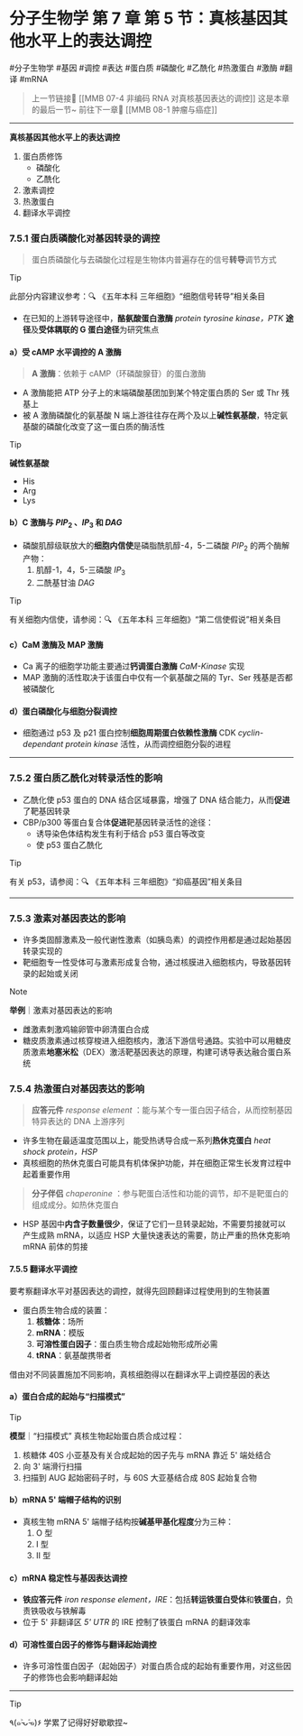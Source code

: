 # 分子生物学 第 7 章 第 5 节：真核基因其他水平上的表达调控
#分子生物学 #基因 #调控 #表达 #蛋白质 #磷酸化 #乙酰化 #热激蛋白 #激酶 #翻译 #mRNA 

> 上一节链接🔗 [[MMB 07-4 非编码 RNA 对真核基因表达的调控]]
> 这是本章的最后一节~
> 前往下一章🚀 [[MMB 08-1 肿瘤与癌症]]

---

**真核基因其他水平上的表达调控**
1. 蛋白质修饰
	- 磷酸化
	- 乙酰化
2. 激素调控
3. 热激蛋白
4. 翻译水平调控

### 7.5.1 蛋白质磷酸化对基因转录的调控

> 蛋白质磷酸化与去磷酸化过程是生物体内普遍存在的信号**转导**调节方式

> [!TIP] 
> 此部分内容建议参考：🔍 《五年本科 三年细胞》“细胞信号转导”相关条目

- 在已知的上游转导途径中，**酪氨酸蛋白激酶** *protein tyrosine kinase，PTK* **途径**及**受体耦联的 G 蛋白途径**为研究焦点

#### a）受 cAMP 水平调控的 A 激酶

> **A 激酶**：依赖于 cAMP（环磷酸腺苷）的蛋白激酶

- A 激酶能把 ATP 分子上的末端磷酸基团加到某个特定蛋白质的 Ser 或 Thr 残基上
- 被 A 激酶磷酸化的氨基酸 N 端上游往往存在两个及以上**碱性氨基酸**，特定氨基酸的磷酸化改变了这一蛋白质的酶活性

> [!TIP]
> **碱性氨基酸**
> - His
> - Arg
> - Lys

#### b）C 激酶与 $PIP_2$ 、$IP_3$ 和 $DAG$
- 磷酸肌醇级联放大的**细胞内信使**是磷脂酰肌醇-4，5-二磷酸 $PIP_2$ 的两个酶解产物：
	1. 肌醇-1，4，5-三磷酸 $IP_3$ 
	2. 二酰基甘油 $DAG$

> [!TIP]
> 有关细胞内信使，请参阅：🔍 《五年本科 三年细胞》“第二信使假说”相关条目


#### c）CaM 激酶及 MAP 激酶

- Ca 离子的细胞学功能主要通过**钙调蛋白激酶** *CaM-Kinase* 实现
- MAP 激酶的活性取决于该蛋白中仅有一个氨基酸之隔的 Tyr、Ser 残基是否都被磷酸化

#### d）蛋白磷酸化与细胞分裂调控

- 细胞通过 p53 及 p21 蛋白控制**细胞周期蛋白依赖性激酶** CDK *cyclin-dependant protein kinase* 活性，从而调控细胞分裂的进程

---
### 7.5.2 蛋白质乙酰化对转录活性的影响

- 乙酰化使 p53 蛋白的 DNA 结合区域暴露，增强了 DNA 结合能力，从而**促进**了靶基因转录
- CBP/p300 等蛋白复合体**促进**靶基因转录活性的途径：
	- 诱导染色体结构发生有利于结合 p53 蛋白等改变
	- 使 p53 蛋白乙酰化

> [!TIP]
> 有关 p53，请参阅：🔍 《五年本科 三年细胞》“抑癌基因”相关条目

---
### 7.5.3 激素对基因表达的影响

- 许多类固醇激素及一般代谢性激素（如胰岛素）的调控作用都是通过起始基因转录实现的
- 靶细胞专一性受体可与激素形成复合物，通过核膜进入细胞核内，导致基因转录的起始或关闭

> [!NOTE]
> **举例**｜激素对基因表达的影响
> - 雌激素刺激鸡输卵管中卵清蛋白合成
> - 糖皮质激素通过核穿梭进入细胞核内，激活下游信号通路。实验中可以用糖皮质激素**地塞米松**（DEX）激活靶基因表达的原理，构建可诱导表达融合蛋白系统


### 7.5.4 热激蛋白对基因表达的影响

> **应答元件** *response element* ：能与某个专一蛋白因子结合，从而控制基因特异表达的 DNA 上游序列

- 许多生物在最适温度范围以上，能受热诱导合成一系列**热休克蛋白** *heat shock protein，HSP*
- 真核细胞的热休克蛋白可能具有机体保护功能，并在细胞正常生长发育过程中起着重要作用

> **分子伴侣** *chaperonine* ：参与靶蛋白活性和功能的调节，却不是靶蛋白的组成成分。如热休克蛋白

- HSP 基因中**内含子数量很少**，保证了它们一旦转录起始，不需要剪接就可以产生成熟 mRNA，以适应 HSP 大量快速表达的需要，防止严重的热休克影响 mRNA 前体的剪接

#### 7.5.5 翻译水平调控

要考察翻译水平对基因表达的调控，就得先回顾翻译过程使用到的生物装置

- 蛋白质生物合成的装置：
	1. **核糖体**：场所
	2. **mRNA**：模版
	3. **可溶性蛋白因子**：蛋白质生物合成起始物形成所必需
	4. **tRNA**：氨基酸携带者

借由对不同装置施加不同影响，真核细胞得以在翻译水平上调控基因的表达

#### a）蛋白合成的起始与“扫描模式”

> [!TIP]
> **模型**｜“扫描模式”
> 真核生物起始蛋白质合成过程：
> 1. 核糖体 40S 小亚基及有关合成起始的因子先与 mRNA 靠近 5' 端处结合
> 2. 向 3' 端滑行扫描
> 3. 扫描到 AUG 起始密码子时，与 60S 大亚基结合成 80S 起始复合物

#### b）mRNA 5' 端帽子结构的识别

- 真核生物 mRNA 5' 端帽子结构按**碱基甲基化程度**分为三种：
	1. O 型
	2. I 型
	3. II 型

#### c）mRNA 稳定性与基因表达调控

- **铁应答元件** *iron response element，IRE*：包括**转运铁蛋白受体**和**铁蛋白**，负责铁吸收与铁解毒
- 位于 5' 非翻译区 *5' UTR* 的 IRE 控制了铁蛋白 mRNA 的翻译效率

#### d）可溶性蛋白因子的修饰与翻译起始调控

- 许多可溶性蛋白因子（起始因子）对蛋白质合成的起始有重要作用，对这些因子的修饰也会影响翻译起始

---
> [!TIP]
> ٩(๑˃̵ᴗ˂̵๑)۶ 学累了记得好好歇歇捏~
